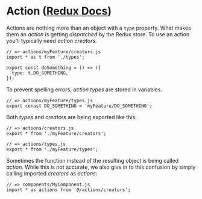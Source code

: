 # Action ([Redux Docs](https://redux.js.org/basics/actions))

Actions are nothing more than an object with a `type` property. What makes them an _action_ is getting _dispatched_ by the Redux store. To use an action you'll typically need _action creators_.
```
// => actions/myFeature/creators.js
import * as t from './types';

export const doSomething = () => ({
  type: t.DO_SOMETHING,
});
```

To prevent spelling errors, _action types_ are stored in variables.
```
// => actions/myFeature/types.js
export conast DO_SOMETHING = 'myFeature/DO_SOMETHING';
```
Both _types_ and _creators_ are being exported like this:
```
// => actions/creators.js
export * from './myFeature/creators';
```

```
// => actions/types.js
export * from './myFeature/types';
```

Sometimes the function instead of the resulting object is being called _action_. While this is not accurate, we also give in to this confusion by simply calling imported _creators_ as _actions_:
```
// => components/MyComponent.js
import * as actions from '@/actions/creators';
```
